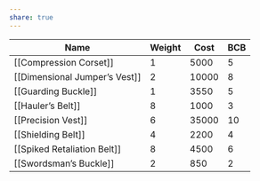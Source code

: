 ```yaml
---
share: true
---
```

| Name                          | Weight | Cost  | BCB |
| ----------------------------- | ------ | ----- | --- |
| [[Compression Corset]]        | 1      | 5000  | 5   |
| [[Dimensional Jumper’s Vest]] | 2      | 10000 | 8   |
| [[Guarding Buckle]]           | 1      | 3550  | 5   |
| [[Hauler’s Belt]]             | 8      | 1000  | 3   |
| [[Precision Vest]]            | 6      | 35000 | 10  |
| [[Shielding Belt]]            | 4      | 2200  | 4   |
| [[Spiked Retaliation Belt]]   | 8      | 4500  | 6   |
| [[Swordsman’s Buckle]]        | 2      | 850   | 2   |
